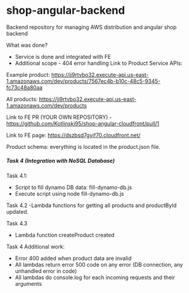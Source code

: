 # shop-angular-backend
Backend repository for managing AWS distribution and angular shop backend

What was done?

   - Service is done and integrated with FE
   - Additional scope - 404 error handling
Link to Product Service APIs:

Example product: https://jj9rtvbo32.execute-api.us-east-1.amazonaws.com/dev/products/7567ec4b-b10c-48c5-9345-fc73c48a80aa

All products: https://jj9rtvbo32.execute-api.us-east-1.amazonaws.com/dev/products

Link to FE PR (YOUR OWN REPOSITORY) -  https://github.com/Kotlinski95/shop-angular-cloudfront/pull/1

Link to FE page: https://dszbsd7gyif70.cloudfront.net/

Product schema: everything is located in the product.json file.

##### Task 4 (Integration with NoSQL Database) #####
Task 4.1:
- Script to fill dynamo DB data: fill-dynamo-db.js
- Execute script using node fill-dynamo-db.js

Task 4.2
-Lambda functions for getting all products and productById updated.

Task 4.3
- Lambda function createProduct created

Task 4 Additional work:
- Error 400 added when product data are invalid
- All lambdas return error 500 code on any error (DB connection, any unhandled error in code)
-  All lambdas do console.log for each incoming requests and their arguments